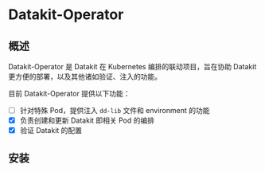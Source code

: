 # Datakit-Operator

## 概述

Datakit-Operator 是 Datakit 在 Kubernetes 编排的联动项目，旨在协助 Datakit 更方便的部署，以及其他诸如验证、注入的功能。

目前 Datakit-Operator 提供以下功能：

- [ ] 针对特殊 Pod，提供注入 `dd-lib` 文件和 environment 的功能
- [x] 负责创建和更新 Datakit 即相关 Pod 的编排
- [x] 验证 Datakit 的配置

## 安装

```
```

